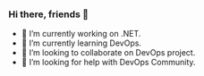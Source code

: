 ### Hi there, friends 👋

- 🔭 I’m currently working on .NET.
- 🌱 I’m currently learning DevOps.
- 👯 I’m looking to collaborate on DevOps project.
- 🤔 I’m looking for help with DevOps Community.
<!--
**imtiyaz786/imtiyaz786** is a ✨ _special_ ✨ repository because its `README.md` (this file) appears on your GitHub profile.

Here are some ideas to get you started:

- 💬 Ask me about ...
- 📫 How to reach me: ...
- 😄 Pronouns: ...
- ⚡ Fun fact: ...
-->

